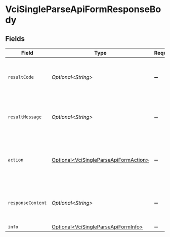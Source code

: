 # VciSingleParseApiFormResponseBody


## Fields

| Field                                                                                            | Type                                                                                             | Required                                                                                         | Description                                                                                      |
| ------------------------------------------------------------------------------------------------ | ------------------------------------------------------------------------------------------------ | ------------------------------------------------------------------------------------------------ | ------------------------------------------------------------------------------------------------ |
| `resultCode`                                                                                     | *Optional\<String>*                                                                              | :heavy_minus_sign:                                                                               | The code which represents the result of the API call.                                            |
| `resultMessage`                                                                                  | *Optional\<String>*                                                                              | :heavy_minus_sign:                                                                               | A short message which explains the result of the API call.                                       |
| `action`                                                                                         | [Optional\<VciSingleParseApiFormAction>](../../models/operations/VciSingleParseApiFormAction.md) | :heavy_minus_sign:                                                                               | The next action that the credential endpoint should take.                                        |
| `responseContent`                                                                                | *Optional\<String>*                                                                              | :heavy_minus_sign:                                                                               | The content of the response to the request sender.                                               |
| `info`                                                                                           | [Optional\<VciSingleParseApiFormInfo>](../../models/operations/VciSingleParseApiFormInfo.md)     | :heavy_minus_sign:                                                                               | N/A                                                                                              |